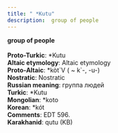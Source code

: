 ```yaml
---
title: " *Kutu"
description:  group of people
---
```

<p data-pagefind-weight="0.5">
<strong> group of people</strong><br><br>
<strong>Proto-Turkic</strong>:  *Kutu<br>
<strong>Altaic etymology</strong>:  Altaic etymology<br>
<strong> Proto-Altaic</strong>:  *kòt`V ( ~ k`-, -u-)<br>
<strong>Nostratic</strong>:  Nostratic<br>
<strong>Russian meaning</strong>:  группа людей<br>
<strong>Turkic</strong>:  *Kutu<br>
<strong>Mongolian</strong>:  *koto<br>
<strong>Korean</strong>:  *kót<br>
<strong>Comments</strong>:  EDT 596.<br>
<strong>Karakhanid</strong>:  qutu (KB)<br>

</p>
